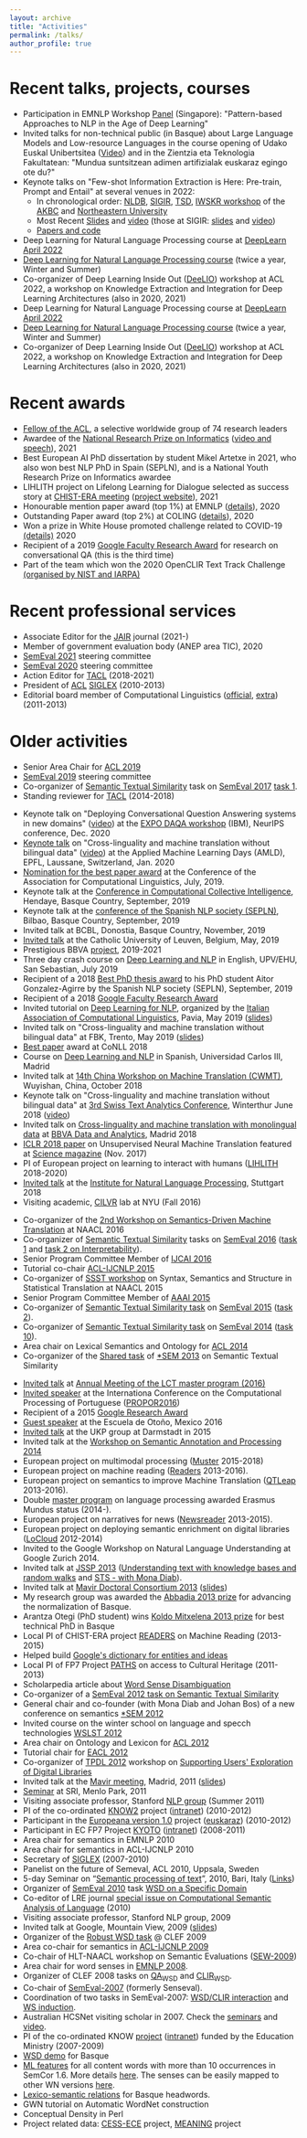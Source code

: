 ```yaml
---
layout: archive
title: "Activities"
permalink: /talks/
author_profile: true
---
```







Recent talks, projects, courses
======
*   Participation in EMNLP Workshop [Panel](https://pan-dl.github.io/2023/panel) (Singapore): "Pattern-based Approaches to NLP in the Age of Deep Learning"
*   Invited talks for non-technical public (in Basque) about Large Language Models and Low-resource Languages in the course opening of Udako Euskal Unibertsitea ([Video](https://www.youtube.com/watch?v=_hGuU9Klbzc&t=128s)) and in the Zientzia eta Teknologia Fakultatean: "Mundua suntsitzean adimen artifizialak euskaraz egingo ote du?"
       <!-- ZTF https://www.youtube.com/watch?v=aHWMfwsdEWo&list=PLdrskDVo8ogH0vZUUwcoDmh7XqMek-DUe&index=2-->
*   Keynote talks on "Few-shot Information Extraction is Here: Pre-train, Prompt and Entail" at several venues in 2022:
    *  In chronological order: [NLDB](https://nldb2022.prhlt.upv.es/#speakers-section), [SIGIR](https://sigir.org/sigir2022/program/keynotes/),  [TSD](https://www.tsdconference.org/tsd2022/), [IWSKR workshop](https://iwskr.github.io/) of the [AKBC](https://www.akbc.ws/2022/) and [Northeastern University](https://ai.northeastern.edu/eai-seminar-series/)
    *  Most Recent [Slides](https://hitz.eus/eneko/tmp/FewShotIE.northeastern.pdf) and [video](https://www.youtube.com/watch?v=ADWyiyUPgnw) (those at SIGIR: [slides](https://hitz.eus/eneko/tmp/sigir2022keynote.pdf) and [video](https://player.vimeo.com/video/747940621?h=43626a6276)) <!-- https://youtu.be/XfsZxyds_xE at TSD -->
    *  [Papers and code](https://github.com/osainz59/Ask2Transformers) 
    <!-- *  A shorter version at the [IWSKR workshop](https://iwskr.github.io/) of the [AKBC](https://www.akbc.ws/2022/) conference -->
*   Deep Learning for Natural Language Processing course at [DeepLearn April 2022](https://irdta.eu/deeplearn/2022sp/)
*   [Deep Learning for Natural Language Processing course](http://ixa.eus/dl4nlp) (twice a year, Winter and Summer)
*   Co-organizer of Deep Learning Inside Out ([DeeLIO](https://sites.google.com/view/deelio-ws/)) workshop at ACL 2022, a workshop on Knowledge Extraction and Integration for Deep Learning Architectures (also in 2020, 2021)
*   Deep Learning for Natural Language Processing course at [DeepLearn April 2022](https://irdta.eu/deeplearn/2022sp/)
*   [Deep Learning for Natural Language Processing course](http://ixa.eus/dl4nlp) (twice a year, Winter and Summer)
*   Co-organizer of Deep Learning Inside Out ([DeeLIO](https://sites.google.com/view/deelio-ws/)) workshop at ACL 2022, a workshop on Knowledge Extraction and Integration for Deep Learning Architectures (also in 2020, 2021)


Recent awards
======
*   [Fellow of the ACL](https://www.aclweb.org/portal/content/acl-fellows-2021), a selective worldwide group of 74 research leaders
*   Awardee of the [National Research Prize on Informatics](https://www.fbbva.es/premios/premios-investigacion-sociedad-cientifica-informatica-espana-fundacion-bbva-2021/#galardonados) ([video and speech](https://www.fbbva.es/galardonados/eneko-agirre/)), 2021
*   Best European AI PhD dissertation by student Mikel Artetxe in 2021, who also won best NLP PhD in Spain (SEPLN), and is a National Youth Research Prize on Informatics awardee
*   LIHLITH project on Lifelong Learning for Dialogue selected as success story at [CHIST-ERA meeting](https://www.chistera.eu/news/chist-era-projects-seminar-2021-had-good-turnout) ([project website](http://www.ixa.eus/lihlith/)), 2021
*   Honourable mention paper award (top 1%) at EMNLP ([details](https://2020.emnlp.org/blog/2020-11-19-best-papers)), 2020
*   Outstanding Paper award (top 2%) at COLING ([details](https://coling2020.org/)), 2020
*   Won a prize in White House promoted challenge related to COVID-19 [(details)](http://www.ehu.eus/ehusfera/ixa/2020/05/07/ixa-awarded-in-the-artificial-intelligence-competition-related-to-covid-19-disease/) 2020
*   Recipient of a 2019 [Google Faculty Research Award](https://ai.google/research/outreach/faculty-research-awards/) for research on conversational QA (this is the third time)
*   Part of the team which won the 2020 OpenCLIR Text Track Challenge [(organised by NIST and IARPA)](https://www.iarpa.gov/index.php/working-with-iarpa/prize-challenges/1130-open-cross-language-information-retrieval-clir-challenge)

Recent professional services
======
*   Associate Editor for the [JAIR](https://www.jair.org/) journal (2021-)
*   Member of government evaluation body (ANEP area TIC), 2020
*   [SemEval 2021](https://semeval.github.io/SemEval2021/) steering committee
*   [SemEval 2020](http://alt.qcri.org/semeval2020) steering committee
*   Action Editor for [TACL](http://www.transacl.org/) (2018-2021)
*   President of [ACL](http://www.aclweb.org/) [SIGLEX](http://www.clres.com/siglex.html) (2010-2013)
*   Editorial board member of Computational Linguistics ([official](http://www.mitpressjournals.org/loi/coli), [extra](http://cljournal.org/)) (2011-2013)

Older activities
======
<!-- activities form 2019 or older -->
*   Senior Area Chair for [ACL 2019](www.acl2019.org/)
*   [SemEval 2019](http://alt.qcri.org/semeval2019) steering committee
*   Co-organizer of [Semantic Textual Similarity](http://ixa2.si.ehu.eus/stswiki) task on [SemEval 2017](http://alt.qcri.org/semeval2017/) [task 1](http://alt.qcri.org/semeval2017/task1/).  
*   Standing reviewer for [TACL](http://www.transacl.org/) (2014-2018)
<!-- talks and awards 2019 or older -->
*   Keynote talk on "Deploying Conversational Question Answering systems in new domains" ([video](https://slideslive.com/38943532/deploying-conversational-question-answering-systems-in-new-domains)) at the [EXPO DAQA workshop](https://neurips.cc/ExpoConferences/2020/workshop/20242) (IBM), NeurIPS conference, Dec. 2020
*   [Keynote talk](https://appliedmldays.org/events/amld-epfl-2020/tracks/ai-nlp/) on "Cross-linguality and machine translation without bilingual data" ([video](https://youtu.be/RHXcqxYUFME)) at the Applied Machine Learning Days (AMLD), EPFL, Laussane, Switzerland, Jan. 2020
*   [Nomination for the best paper award](http://www.acl2019.org/EN/nominations-for-acl-2019-best-paper-awards.xhtml) at the Conference of the Association for Computational Linguistics, July, 2019.  
*   Keynote talk at the [Conference in Computational Collective Intelligence](http://iccci.sigappfr.org/keynote-speakers/), Hendaye, Basque Country, September, 2019  
*   Keynote talk at the [conference of the Spanish NLP society (SEPLN)](http://hitz.eus/sepln2019/?q=node/3), Bilbao, Basque Country, September, 2019  
*   Invited talk at BCBL, Donostia, Basque Country, November, 2019  
*   [Invited talk](https://set.kuleuven.be/phd/meet-the-jury-2018-2019/Agirre) at the Catholic University of Leuven, Belgium, May, 2019  
*   Prestigious BBVA [project](https://www.fbbva.es/equipo/el-uso-de-big-data-para-que-los-ordenadores-mejoren-la-comprension-de-textos-en-espanol-catalan-vasco-y-gallego/), 2019-2021  
*   Three day crash course on [Deep Learning and NLP](http://ixa2.si.ehu.es/deep_learning_seminar/) in English, UPV/EHU, San Sebastian, July 2019  
*   Recipient of a 2018 [Best PhD thesis award](https://www.ehu.eus/ehusfera/ixa/2018/11/05/best-thesis-award-in-sepln-aitor-gonzalez-2018-09-13) to his PhD student Aitor Gonzalez-Agirre by the Spanish NLP society (SEPLN), September, 2019
*   Recipient of a 2018 [Google Faculty Research Award](https://ai.google/research/outreach/faculty-research-awards/)
*   Invited tutorial on [Deep Learning for NLP](http://www.ai-lc.it/lectures-2019-it/tutorials/), organized by the [Italian Association of Computational Linguistics](http://www.ai-lc.it/en/lectures-2019/), Pavia, May 2019 ([slides](slides/DL4NLP2h.v5.pavia.pdf))  
*   Invited talk on "Cross-linguality and machine translation without bilingual data" at FBK, Trento, May 2019 ([slides](slides/unsupervisedNMT.v7.FBK.pdf))  
*   [Best paper](https://aclweb.org/anthology/K18-1028/) award at CoNLL 2018  
*   Course on [Deep Learning and NLP](https://www.fundacion.uc3m.es/formacion/postgrado/aprendizaje-profundo-y-procesamiento-de-texto/) in Spanish, Universidad Carlos III, Madrid  
*   Invited talk at [14th China Workshop on Machine Translation (CWMT)](http://www.cipsc.org.cn/cwmt/2018/english/), Wuyishan, China, October 2018  
*   Keynote talk on "Cross-linguality and machine translation without bilingual data" at [3rd Swiss Text Analytics Conference](https://www.swisstext.org), Winterthur June 2018 ([video](https://www.youtube.com/watch?v=bg1FeIvSWQU))  
*   Invited talk on [Cross-linguality and machine translation with monolingual data](https://www.dropbox.com/s/ajdy0fleqcdwh3c/unsupervisedNMT.pdf?dl=0) at [BBVA Data and Analytics](https://www.bbvadata.com), Madrid 2018  
*   [ICLR 2018 paper](https://arxiv.org/abs/1710.11041) on Unsupervised Neural Machine Translation featured at [Science magazine](http://www.sciencemag.org/news/2017/11/artificial-intelligence-goes-bilingual-without-dictionary) (Nov. 2017)
*   PI of European project on learning to interact with humans ([LIHLITH](http://ixa2.si.ehu.eus/lihlith/) 2018-2020)
*   [Invited talk](http://www.uni-stuttgart.de/linguistik/sfb732/index.php?article_id=218) at the [Institute for Natural Language Processing](http://www.ims.uni-stuttgart.de/), Stuttgart 2018  
*   Visiting academic, [CILVR](http://cilvr.nyu.edu/doku.php) lab at NYU (Fall 2016)
<!-- more activities from 2016 or older -->
*   Co-organizer of the [2nd Workshop on Semantics-Driven Machine Translation](http://hlt.suda.edu.cn/workshop/sedmt2016/) at NAACL 2016  
*   Co-organizer of [Semantic Textual Similarity](http://ixa2.si.ehu.eus/stswiki) tasks on [SemEval 2016](http://alt.qcri.org/semeval2016/) ([task 1](http://alt.qcri.org/semeval2016/task1/) and [task 2 on Interpretability](http://alt.qcri.org/semeval2016/task2/)).  
*   Senior Program Committee Member of [IJCAI 2016](http://ijcai-16.org/)  
*   Tutorial co-chair [ACL-IJCNLP 2015](http://acl2015.org/)  
*   Co-organizer of [SSST workshop](http://www.cs.ust.hk/%7Edekai/ssst/) on Syntax, Semantics and Structure in Statistical Translation at NAACL 2015  
*   Senior Program Committee Member of [AAAI 2015](http://www.aaai.org/Conferences/AAAI/aaai15.php)  
*   Co-organizer of [Semantic Textual Similarity task](http://ixa2.si.ehu.eus/stswiki) on [SemEval 2015](http://alt.qcri.org/semeval2015/) ([task 2](http://alt.qcri.org/semeval2015/task2/)).  
*   Co-organizer of [Semantic Textual Similarity task](http://ixa2.si.ehu.eus/stswiki) on [SemEval 2014](http://alt.qcri.org/semeval2014/) ([task 10](http://alt.qcri.org/semeval2014/task10/)).  
*   Area chair on Lexical Semantics and Ontology for [ACL 2014](http://www.cs.jhu.edu/ACL2014/)  
*   Co-organizer of the [Shared task](http://ixa2.si.ehu.eus/sts/) of [*SEM 2013](http://clic2.cimec.unitn.it/starsem2013/) on Semantic Textual Similarity
<!-- talks and awards prior to 2016 -->
*   [Invited talk](http://lct-master.org/contents_2014/agenda2016.php) at [Annual Meeting of the LCT master program (2016)](http://lct-master.org/contents_2014/annualMeeting2016.php)  
*   [Invited speaker](http://propor2016.di.fc.ul.pt/?page_id=748) at the Internationa Conference on the Computational Processing of Portuguese ([PROPOR2016](http://propor2016.di.fc.ul.pt/))  
*   Recipient of a 2015 [Google Research Award](http://googleresearch.blogspot.com.es/2016/02/google-research-awards-fall-2015.html)
*   [Guest speaker](http://nlp.cs.buap.mx/escuela/) at the Escuela de Otoño, Mexico 2016  
*   [Invited talk](https://www.ukp.tu-darmstadt.de/ukp-home/news-singleview/artikel/guest-speaker-eneko-agirre/) at the UKP group at Darmstadt in 2015  
*   Invited talk at the [Workshop on Semantic Annotation and Processing 2014](https://cst.ku.dk/projekter/projekter_slut/semantikprojekt/arrangementer/information/)
*   European project on multimodal processing ([Muster](http://www.chistera.eu/projects/muster) 2015-2018)  
*   European project on machine reading ([Readers](http://nlp.uned.es/readers-project/) 2013-2016).
*   European project on semantics to improve Machine Translation ([QTLeap](http://qtleap.eu/) 2013-2016).  
*   Double [master program](http://ixa.si.ehu.eus/master) on language processing awarded Erasmus Mundus status (2014-).
*   European project on narratives for news ([Newsreader](http://www.newsreader-project.eu/) 2013-2015).
*   European project on deploying semantic enrichment on digital libraries ([LoCloud](http://www.locloud.eu/) 2012-2014)  
*   Invited to the Google Workshop on Natural Language Understanding at Google Zurich 2014.  
*   Invited talk at [JSSP 2013](http://jssp2013.fbk.eu/) ([Understanding text with knowledge bases and random walks](http://jssp2013.fbk.eu/sites/jssp2013.fbk.eu/files/Eneko.pdf) and [STS - with Mona Diab](http://jssp2013.fbk.eu/sites/jssp2013.fbk.eu/files/Mona.pdf)).  
*   Invited talk at [Mavir Doctoral Consortium 2013](http://www.mavir.net/events/165-jd2013) ([slides](file:///home/jipagbee/Mahaigaina/slides/mavir2011.pdf))  
*   My research group was awarded the [Abbadia 2013 prize](http://www.unibertsitatea.net/blogak/ixa/2013/12/04/ixa-taldia-abadia-saria/) for advancing the normalization of Basque.  
*   Arantza Otegi (PhD student) wins [Koldo Mitxelena 2013 prize](http://www.unibertsitatea.net/blogak/ixa/2013/01/18/koldo-mitxelena-saria-arantxa-otegiri/) for best technical PhD in Basque  
*   Local PI of CHIST-ERA project [READERS](http://nlp.uned.es/readers-project) on Machine Reading (2013-2015)
*   Helped build [Google's dictionary for entities and ideas](http://googleresearch.blogspot.com.es/2012/05/from-words-to-concepts-and-back.html)
*   Local PI of FP7 Project [PATHS](http://www.paths-project.eu) on access to Cultural Heritage (2011-2013) 
*   Scholarpedia article about [Word Sense Disambiguation](http://www.scholarpedia.org/article/Word_sense_disambiguation)
*   Co-organizer of a [SemEval 2012 task on Semantic Textual Similarity](http://www.cs.york.ac.uk/semeval-2012/task6/)  
*   General chair and co-founder (with Mona Diab and Johan Bos) of a new conference on semantics [*SEM 2012](http://ixa2.si.ehu.eus/starsem/)  
*   Invited course on the winter school on language and specch technologies [WSLST 2012](http://grammars.grlmc.com/wslst2012/)  
*   Area chair on Ontology and Lexicon for [ACL 2012](http://www.acl2012.org/)  
*   Tutorial chair for [EACL 2012](http://eacl2012.org/)  
*   Co-organizer of [TPDL 2012](http://www.tpdl2012.org/) workshop on [Supporting Users' Exploration of Digital Libraries](http://ixa2.si.ehu.eus/suedl/)
*   Invited talk at the [Mavir meeting](http://www.mavir.net/events/96-jornadas-mavir-2011), Madrid, 2011 ([slides](slides/mavir2011.pdf))  
*   [Seminar](http://www.ai.sri.com/seminars/detail.php?id=357) at SRI, Menlo Park, 2011  
*   Visiting associate professor, Stanford [NLP group](http://nlp.stanford.edu/) (Summer 2011)
*   PI of the co-ordinated [KNOW2](http://ixa.si.ehu.eus/know2) project ([intranet](http://ixa2.si.ehu.eus/know2))  (2010-2012)
*   Participant in the [Europeana version 1.0](http://version1.europeana.eu/web/europeana-project/) project ([euskaraz](http://www.unibertsitatea.net/blogak/ixa/europeana-v10-sarean-sartzera-gonbidatu-dute-ixa-taldea)) (2010-2012) 
*   Participant in EC FP7 Project [KYOTO](http://www.kyoto-project.eu/) ([intranet](http://www2.let.vu.nl/twiki/bin/view/Kyoto/WebHome)) (2008-2011)
*   Area chair for semantics in EMNLP 2010
*   Area chair for semantics in ACL-IJCNLP 2010
*   Secretary of [SIGLEX](http://www.clres.com/siglex.html) (2007-2010)
*   Panelist on the future of Semeval, ACL 2010, Uppsala, Sweden  
*   5-day Seminar on “[Semantic processing of text](http://dottorato.di.uniba.it/seminari/seminari.htm)”, 2010, Bari, Italy ([Links](bari.html))  
*  Organizer of [SemEval 2010](http://semeval2.fbk.eu/semeval2.php) task [WSD on a Specific Domain](http://xmlgroup.iit.cnr.it/SemEval2010/)
*  Co-editor of LRE journal [special issue on Computational Semantic Analysis of Language](http://www.springerlink.com/content/g04675w56002/?p=60b045834cb44c5ba5066770b3d237e5&pi=2) (2010)
*   Visiting associate professor, Stanford NLP group, 2009 
*   Invited talk at Google, Mountain View, 2009 ([slides](slides/google.v1.pdf))
*   Organizer of the [Robust WSD task](http://ixa2.si.ehu.eus/clirwsd) @ CLEF 2009
*  Area co-chair for semantics in [ACL-IJCNLP 2009](http://www.acl-ijcnlp-2009.org/)
*   Co-chair of HLT-NAACL workshop on Semantic Evaluations ([SEW-2009](http://www.lsi.upc.edu/%7Elluism/sew2009))
*   Area chair for word senses in [EMNLP 2008](http://conferences.inf.ed.ac.uk/emnlp08/).
*   Organizer of CLEF 2008 tasks on [QA<sub>WSD</sub>](http://ixa2.si.ehu.eus/qawsd) and [CLIR<sub>WSD</sub>](http://ixa2.si.ehu.eus/clirwsd).
*   Co-chair of [SemEval-2007](http://nlp.cs.swarthmore.edu/semeval/) (formerly Senseval).  
*   Coordination of two tasks in SemEval-2007: [WSD/CLIR interaction](http://ixa2.si.ehu.eus/semeval-clir) and [WS induction](http://ixa2.si.ehu.eus/semeval-senseinduction).
*   Australian HCSNet visiting scholar in 2007\. Check the [seminars](http://www.hcsnet.edu.au/hcsnetevents/2007/agirre) and [video](http://www.ict.csiro.au/HAIL/video/2007/EnekoAgirre.wmv). 
*   PI of the co-ordinated KNOW [project](http://ixa.si.ehu.eus/know) ([intranet](http://ixa2.si.ehu.eus/know)) funded by the Education Ministry (2007-2009)
*   [WSD demo](http://ixa3.si.ehu.eus/wsd-demo/) for Basque
*  [ML features](http://ixa2.si.ehu.eus/semeval-clir/index_fitxategiak/task1.semcor1.6feats.v2.tar.gz) for all content words with more than 10 occurrences in SemCor 1.6\. More details [here](http://ixa2.si.ehu.eus/semeval-clir). The senses can be easily mapped to other WN versions [here](http://www.lsi.upc.edu/%7Enlp/tools/mapping.html).
*   [Lexico-semantic relations](http://ixa.si.ehu.eus/Ixa/resources/EH-erlazioak) for Basque headwords.
*   GWN tutorial on Automatic WordNet construction 
*   Conceptual Density in Perl 
*  Project related data: [CESS-ECE](http://www.lsi.upc.edu/%7Embertran/cess-ece/) project, [MEANING](http://www.lsi.upc.es/%7Enlp/meaning/) project
